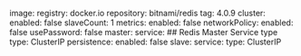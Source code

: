 image:
  registry: docker.io
  repository: bitnami/redis
  tag: 4.0.9
cluster:
  enabled: false
  slaveCount: 1
metrics:
  enabled: false
networkPolicy:
  enabled: false
usePassword: false
master:
  service:
    ##  Redis Master Service type
    type: ClusterIP
  persistence:
    enabled: false
slave:
  service:
    type: ClusterIP
